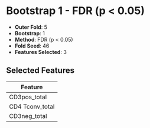 # Bootstrap 1 - FDR (p < 0.05)

- **Outer Fold**: 5
- **Bootstrap**: 1
- **Method**: FDR (p < 0.05)
- **Fold Seed**: 46
- **Features Selected**: 3

## Selected Features

| Feature |
|---------|
| CD3pos_total |
| CD4 Tconv_total |
| CD3neg_total |
